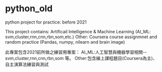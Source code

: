 # python_old
python project for practice: before 2021


This project contains:
Artificail Intelligence & Machine Learning (AI_ML: svm,cluster,rnn,cnn,rbn,som,etc.)
Other: Coursera course assignmnet and random practice (Pandas, numpy, nilearn and brain image)


此專案包含2021前所做之練習用專案：
AI_ML:人工智慧與機器學習相關--svm,cluster,rnn,cnn,rbn,som 等。
Other:包含線上課程題目(Coursera為主)、自主演算法練習與測試 
